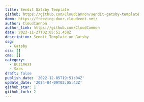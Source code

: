 ```yaml
---
title: Sendit Gatsby Template
github: https://github.com/CloudCannon/sendit-gatsby-template
demo: https://freezing-door.cloudvent.net/
author: CloudCannon
author_link: https://github.com/CloudCannon
date: 2023-11-27T02:05:51.438Z
description: Sendit Template on Gatsby
ssg:
  - Gatsby
css: []
cms: []
category:
  - Business
  - Saas
draft: false
publish_date: '2022-12-05T19:51:04Z'
update_date: '2024-04-09T02:05:43Z'
github_star: 1
github_fork: 2
---
```


